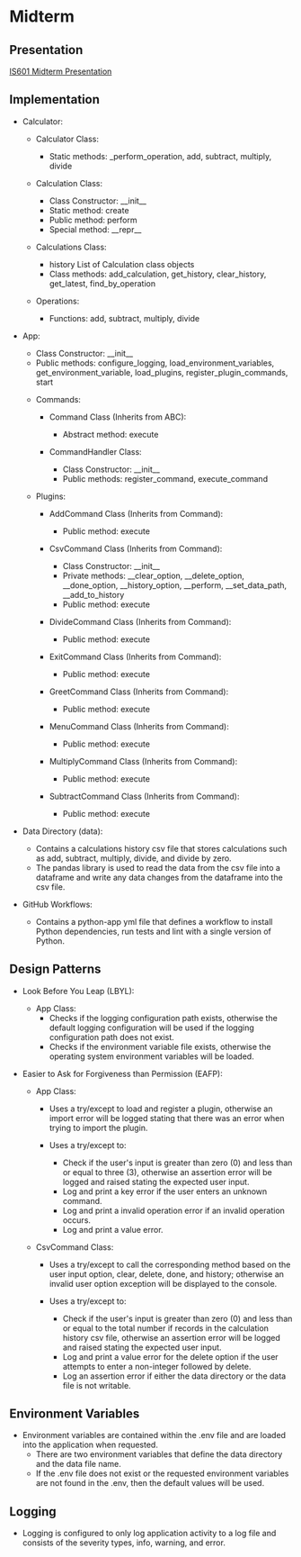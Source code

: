 # Midterm

## Presentation
[IS601 Midterm Presentation](https://youtu.be/B6ab58d86R8)

## Implementation
* Calculator:
    * Calculator Class:
        - Static methods: _perform_operation, add, subtract, multiply, divide

    * Calculation Class:
        - Class Constructor: \_\_init\_\_
        - Static method: create
        - Public method: perform
        - Special method: \_\_repr\_\_

    * Calculations Class:
        - history List of Calculation class objects
        - Class methods: add_calculation, get_history, clear_history, get_latest, find_by_operation

    * Operations:
        - Functions: add, subtract, multiply, divide

* App:
    - Class Constructor: \_\_init\_\_
    - Public methods: configure_logging, load_environment_variables, get_environment_variable, load_plugins, register_plugin_commands, start

    * Commands:
        * Command Class (Inherits from ABC):
            - Abstract method: execute
        
        * CommandHandler Class:
            - Class Constructor: \_\_init\_\_
            - Public methods: register_command, execute_command

    * Plugins:
        * AddCommand Class (Inherits from Command):
            - Public method: execute

        * CsvCommand Class (Inherits from Command):
            - Class Constructor: \_\_init\_\_
            - Private methods: __clear_option, __delete_option, __done_option, __history_option, __perform, __set_data_path, __add_to_history
            - Public method: execute

        * DivideCommand Class (Inherits from Command):
            - Public method: execute

        * ExitCommand Class (Inherits from Command):
            - Public method: execute

        * GreetCommand Class (Inherits from Command):
            - Public method: execute

        * MenuCommand Class (Inherits from Command):
            - Public method: execute

        * MultiplyCommand Class (Inherits from Command):
            - Public method: execute

        * SubtractCommand Class (Inherits from Command):
            - Public method: execute

* Data Directory (data):
    - Contains a calculations history csv file that stores calculations such as add, subtract, multiply, divide, and divide by zero.
    - The pandas library is used to read the data from the csv file into a dataframe and write any data changes from the dataframe into the csv file.

* GitHub Workflows:
    - Contains a python-app yml file that defines a workflow to install Python dependencies, run tests and lint with a single version of Python.

## Design Patterns
* Look Before You Leap (LBYL):
    * App Class:
        - Checks if the logging configuration path exists, otherwise the default logging configuration will be used if the logging configuration path does not exist.
        - Checks if the environment variable file exists, otherwise the operating system environment variables will be loaded.

* Easier to Ask for Forgiveness than Permission (EAFP):
    * App Class:
        - Uses a try/except to load and register a plugin, otherwise an import error will be logged stating that there was an error when trying to import the plugin.

        - Uses a try/except to:
            - Check if the user's input is greater than zero (0) and less than or equal to three (3), otherwise an assertion error will be logged and raised stating the expected user input.
            - Log and print a key error if the user enters an unknown command.
            - Log and print a invalid operation error if an invalid operation occurs.
            - Log and print a value error.

    * CsvCommand Class:
        - Uses a try/except to call the corresponding method based on the user input option, clear, delete, done, and history; otherwise an invalid user option exception will be displayed to the console.

        - Uses a try/except to:
            - Check if the user's input is greater than zero (0) and less than or equal to the total number if records in the calculation history csv file, otherwise an assertion error will be logged and raised stating the expected user input.
            - Log and print a value error for the delete option if the user attempts to enter a non-integer followed by delete.
            - Log an assertion error if either the data directory or the data file is not writable.

## Environment Variables
* Environment variables are contained within the .env file and are loaded into the application when requested.
    - There are two environment variables that define the data directory and the data file name.
    - If the .env file does not exist or the requested environment variables are not found in the .env, then the default values will be used.

## Logging
* Logging is configured to only log application activity to a log file and consists of the severity types, info, warning, and error.
